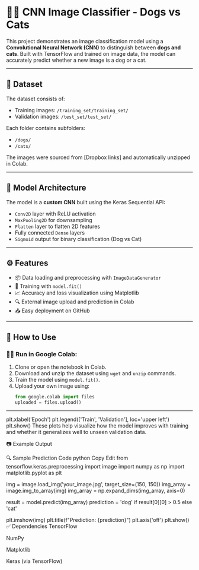 # 🐶🐱 CNN Image Classifier - Dogs vs Cats

This project demonstrates an image classification model using a **Convolutional Neural Network (CNN)** to distinguish between **dogs and cats**. Built with TensorFlow and trained on image data, the model can accurately predict whether a new image is a dog or a cat.

---

## 📁 Dataset

The dataset consists of:
- Training images: `/training_set/training_set/`
- Validation images: `/test_set/test_set/`

Each folder contains subfolders:
- `/dogs/`
- `/cats/`

The images were sourced from [Dropbox links] and automatically unzipped in Colab.

---

## 🧠 Model Architecture

The model is a **custom CNN** built using the Keras Sequential API:

- `Conv2D` layer with ReLU activation  
- `MaxPooling2D` for downsampling  
- `Flatten` layer to flatten 2D features  
- Fully connected `Dense` layers  
- `Sigmoid` output for binary classification (Dog vs Cat)

---

## ⚙️ Features

- 📦 Data loading and preprocessing with `ImageDataGenerator`
- 🧪 Training with `model.fit()`
- 📈 Accuracy and loss visualization using Matplotlib
- 🔍 External image upload and prediction in Colab
- 📤 Easy deployment on GitHub

---

## 🧪 How to Use

### 🧑‍💻 Run in Google Colab:
1. Clone or open the notebook in Colab.
2. Download and unzip the dataset using `wget` and `unzip` commands.
3. Train the model using `model.fit()`.
4. Upload your own image using:
   ```python
   from google.colab import files
   uploaded = files.upload()

---

plt.xlabel('Epoch')
plt.legend(['Train', 'Validation'], loc='upper left')
plt.show()
These plots help visualize how the model improves with training and whether it generalizes well to unseen validation data.

📷 Example Output
<!-- Replace with image link or GitHub-hosted file -->

🔍 Sample Prediction Code
python
Copy
Edit
from tensorflow.keras.preprocessing import image
import numpy as np
import matplotlib.pyplot as plt

img = image.load_img('your_image.jpg', target_size=(150, 150))
img_array = image.img_to_array(img)
img_array = np.expand_dims(img_array, axis=0)

result = model.predict(img_array)
prediction = 'dog' if result[0][0] > 0.5 else 'cat'

plt.imshow(img)
plt.title(f"Prediction: {prediction}")
plt.axis('off')
plt.show()
✅ Dependencies
TensorFlow

NumPy

Matplotlib

Keras (via TensorFlow)
